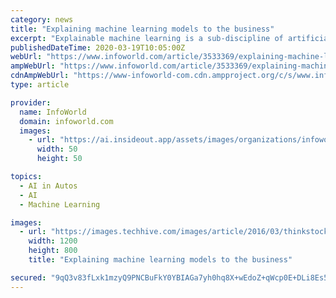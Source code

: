 ```yaml
---
category: news
title: "Explaining machine learning models to the business"
excerpt: "Explainable machine learning is a sub-discipline of artificial intelligence (AI) and machine learning that attempts to summarize ... H2O.ai Figure 1: Explanations created by H2O Driverless AI. These explanations are probably better suited for data scientists than for business users. For issue 1, I’m going to assume that you want to use ..."
publishedDateTime: 2020-03-19T10:05:00Z
webUrl: "https://www.infoworld.com/article/3533369/explaining-machine-learning-models-to-the-business.html"
ampWebUrl: "https://www.infoworld.com/article/3533369/explaining-machine-learning-models-to-the-business.amp.html"
cdnAmpWebUrl: "https://www-infoworld-com.cdn.ampproject.org/c/s/www.infoworld.com/article/3533369/explaining-machine-learning-models-to-the-business.amp.html"
type: article

provider:
  name: InfoWorld
  domain: infoworld.com
  images:
    - url: "https://ai.insideout.app/assets/images/organizations/infoworld.com-50x50.jpg"
      width: 50
      height: 50

topics:
  - AI in Autos
  - AI
  - Machine Learning

images:
  - url: "https://images.techhive.com/images/article/2016/03/thinkstockphotos-523692007-100648034-large3x2.jpg"
    width: 1200
    height: 800
    title: "Explaining machine learning models to the business"

secured: "9qQ3v83fLxk1mzyQ9PNCBuFkY0YBIAGa7yh0hq8X+wEdoZ+qWcp0E+DLi8Es59DLKqBDKFzIEXsnin2Elc0vw0q+ur/tjBALJ/A0+KccvuaEh59S60DU3pq2MOIbDANQl0AiUaPEu8tOgc1QdnIfg7K982LFoIoW+eb2iTxIpMYTcdFxHGjm+YZL+9y9j6etXsyZwCohDCalbuxG516drDsLstIb02nzBu3+Y82yfpXJvxZ1E37sdCimfxa4xS3VoAJKal1h7FLZoH6ienYf9PJN8LWRsUjfjt6PCIaA/pPDKhYGd5qK61o/iM/2aRct;vMoPegW8ChayYzpM77GAqw=="
---
```


